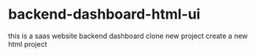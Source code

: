 # backend-dashboard-html-ui
this is a saas website backend dashboard
clone new project
create a new html project